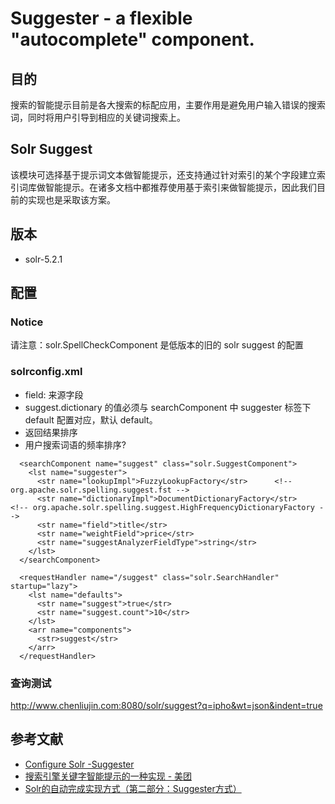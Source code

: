 # Suggester - a flexible "autocomplete" component.

## 目的
搜索的智能提示目前是各大搜索的标配应用，主要作用是避免用户输入错误的搜索词，同时将用户引导到相应的关键词搜索上。

## Solr Suggest
该模块可选择基于提示词文本做智能提示，还支持通过针对索引的某个字段建立索引词库做智能提示。在诸多文档中都推荐使用基于索引来做智能提示，因此我们目前的实现也是采取该方案。

## 版本
* solr-5.2.1

## 配置

### Notice
请注意：solr.SpellCheckComponent 是低版本的旧的 solr suggest 的配置

### solrconfig.xml
* field: 来源字段
* suggest.dictionary 的值必须与 searchComponent 中 suggester 标签下 <str name=”name”>default</str> 配置对应，默认 default。
* 返回结果排序
 * 用户搜索词语的频率排序?
```
  <searchComponent name="suggest" class="solr.SuggestComponent">
    <lst name="suggester">
      <str name="lookupImpl">FuzzyLookupFactory</str>      <!-- org.apache.solr.spelling.suggest.fst -->
      <str name="dictionaryImpl">DocumentDictionaryFactory</str>     <!-- org.apache.solr.spelling.suggest.HighFrequencyDictionaryFactory -->
      <str name="field">title</str>
      <str name="weightField">price</str>
      <str name="suggestAnalyzerFieldType">string</str>
    </lst>
  </searchComponent>

  <requestHandler name="/suggest" class="solr.SearchHandler" startup="lazy">
    <lst name="defaults">
      <str name="suggest">true</str>
      <str name="suggest.count">10</str>
    </lst>
    <arr name="components">
      <str>suggest</str>
    </arr>
  </requestHandler>
```

### 查询测试
http://www.chenliujin.com:8080/solr/suggest?q=ipho&wt=json&indent=true

## 参考文献
* [Configure Solr -Suggester](http://romiawasthy.blogspot.hk/2014/06/configure-solr-suggester.html)
* [搜索引擎关键字智能提示的一种实现 - 美团](http://tech.meituan.com/pinyin-suggest.html)
* [Solr的自动完成实现方式（第二部分：Suggester方式）](http://www.cnblogs.com/ibook360/archive/2011/11/30/2269077.html)
